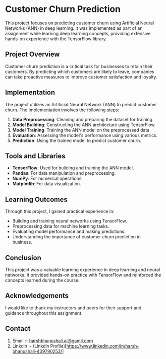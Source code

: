# Customer Churn Prediction

This project focuses on predicting customer churn using Artificial Neural Networks (ANN) in deep learning. It was implemented as part of an assignment while learning deep learning concepts, providing extensive hands-on experience with the TensorFlow library.

## Project Overview

Customer churn prediction is a critical task for businesses to retain their customers. By predicting which customers are likely to leave, companies can take proactive measures to improve customer satisfaction and loyalty.

## Implementation

The project utilizes an Artificial Neural Network (ANN) to predict customer churn. The implementation involves the following steps:

1. **Data Preprocessing**: Cleaning and preparing the dataset for training.
2. **Model Building**: Constructing the ANN architecture using TensorFlow.
3. **Model Training**: Training the ANN model on the preprocessed data.
4. **Evaluation**: Assessing the model's performance using various metrics.
5. **Prediction**: Using the trained model to predict customer churn.

## Tools and Libraries

- **TensorFlow**: Used for building and training the ANN model.
- **Pandas**: For data manipulation and preprocessing.
- **NumPy**: For numerical operations.
- **Matplotlib**: For data visualization.

## Learning Outcomes

Through this project, I gained practical experience in:

- Building and training neural networks using TensorFlow.
- Preprocessing data for machine learning tasks.
- Evaluating model performance and making predictions.
- Understanding the importance of customer churn prediction in business.

## Conclusion

This project was a valuable learning experience in deep learning and neural networks. It provided hands-on practice with TensorFlow and reinforced the concepts learned during the course.

## Acknowledgements

I would like to thank my instructors and peers for their support and guidance throughout this assignment.

## Contact

1) Email :- harshbhanushali.ai@gamil.com
2) Linkdin :- (Linkdin Profile)[https://www.linkedin.com/in/harsh-bhanushali-439790253/]

